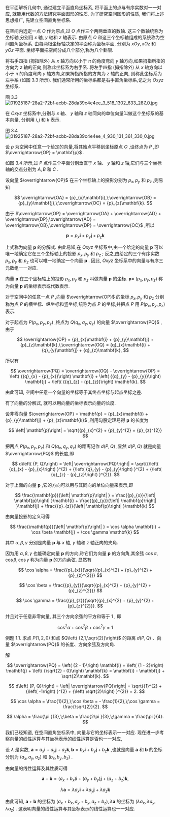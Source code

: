 在平面解析几何中, 通过建立平面直角坐标系, 将平面上的点与有序实数对一一对应, 就能用代数的方法研究平面图形的性质. 为了研究空间图形的性质, 我们将上述思想推广, 先建立空间直角坐标系.

在空间内选定一点 $O$ 作为原点,过 $O$ 点作三个两两垂直的数轴. 这三个数轴统称为坐标轴,分别用 $x$ 轴, $y$ 轴和 $z$ 轴表示. 由原点 $O$ 和这三个坐标轴组成的系统称为空间直角坐标系. 由每两根坐标轴决定的平面称为坐标平面, 分别为 ${xOy},{xOz}$ 和 ${yOz}$ 平面. 坐标平面把空间分成八个部分,称为八个卦限.

将右手四指 (拇指除外) 从 $x$ 轴方向以小于 $\pi$ 的角度弯向 $y$ 轴方向,如果拇指所指的方向为 $z$ 轴的正向,则称此坐标系为右手系. 将左手四指 (拇指除外) 从 $x$ 轴方向以小于 $\pi$ 的角度弯向 $y$ 轴方向,如果拇指所指的方向为 $z$ 轴的正向, 则称此坐标系为左手系 (如图 3.3 所示). 我们通常所用的坐标系都是右手直角坐标系,记之为 ${Oxyz}$ 坐标系.

图 3.3
![01925187-28a2-72bf-acbb-28da39c4e4ee_3_518_1302_633_287_0.jpg](images/01925187-28a2-72bf-acbb-28da39c4e4ee_3_518_1302_633_287_0.jpg)

在 ${Oxyz}$ 坐标系中,分别与 $x$ 轴、 $y$ 轴和 $z$ 轴同向的单位向量叫做这个坐标系的基本向量, 分别用 $i, j$ 和 $k$ 表示.

图 3.4
![01925187-28a2-72bf-acbb-28da39c4e4ee_4_930_131_361_330_0.jpg](images/01925187-28a2-72bf-acbb-28da39c4e4ee_4_930_131_361_330_0.jpg)

设 $p$ 为空间中任意一个给定的向量,将其始点平移到坐标原点 $O$ ,设终点为 $P$ ,即 $\overrightarrow{OP} = \mathbf{p}$ .

如图 3.4 所示,过 $P$ 点作三个平面分别垂直于 $x$ 轴、 $y$ 轴和 $z$ 轴,它们与三个坐标轴的交点分别为 $A, B$ 和 $C$ .

设向量 $\overrightarrow{OP}$ 在三个坐标轴上的投影分别为 ${p}_{x},{p}_{y}$ 和 ${p}_{z}$ ,则易知

$$
\overrightarrow{OA} = {p}_{x}\mathbf{i},\;\overrightarrow{OB} = {p}_{y}\mathbf{j},\;\overrightarrow{OC} = {p}_{z}\mathbf{k}.
$$

由于 $\overrightarrow{OP} = \overrightarrow{OA} + \overrightarrow{AD} + \overrightarrow{DP},\overrightarrow{AD} = \overrightarrow{OB},\overrightarrow{DP} = \overrightarrow{OC}$ ,所以

$$
\mathbf{p} = {p}_{x}\mathbf{i} + {p}_{y}\mathbf{j} + {p}_{z}\mathbf{k}
$$

上式称为向量 $\mathbf{p}$ 的分解式. 由此易知,在 ${Oxyz}$ 坐标系中,由一个给定的向量 $\mathbf{p}$ 可以唯一地确定它在三个坐标轴上的投影 ${p}_{x},{p}_{y}$ 和 ${p}_{z}$ ; 反之,由给定的三个有序实数 ${p}_{x},{p}_{y}$ 和 ${p}_{z}$ 也可以唯一地确定一个向量 $\mathbf{p}$ . 因此, ${Oxyz}$ 坐标系中的向量与有序三元数组一一对应.

向量 $\mathbf{p}$ 在三个坐标轴上的投影 ${p}_{x},{p}_{y}$ 和 ${p}_{z}$ 叫做向量 $\mathbf{p}$ 的坐标. $\mathbf{p} =$ $\left( {{p}_{x},{p}_{y},{p}_{z}}\right)$ 称为向量 $\mathbf{p}$ 的坐标表示或代数表示.

对于空间中的任意一点 $P$ ,向量 $\overrightarrow{OP}$ 的坐标 ${p}_{x},{p}_{y}$ 和 ${p}_{z}$ 分别称为点 $P$ 的横坐标、纵坐标和竖坐标,统称为点 $P$ 的坐标,并把点 $P$ 用 $P\left( {{p}_{x},{p}_{y},{p}_{z}}\right)$ 表示.

对于起点为 $P\left( {{p}_{x},{p}_{y},{p}_{z}}\right)$ ,终点为 $Q\left( {{q}_{x},{q}_{y},{q}_{z}}\right)$ 的向量 $\overrightarrow{PQ}$ ,由于

$$
\overrightarrow{OP} = {p}_{x}\mathbf{i} + {p}_{y}\mathbf{j} + {p}_{z}\mathbf{k},\;\overrightarrow{OQ} = {q}_{x}\mathbf{i} + {q}_{y}\mathbf{j} + {q}_{z}\mathbf{k},
$$

所以有

$$
\overrightarrow{PQ} = \overrightarrow{OQ} - \overrightarrow{OP} = \left( {{q}_{x} - {p}_{x}}\right) \mathbf{i} + \left( {{q}_{y} - {p}_{y}}\right) \mathbf{j} + \left( {{q}_{z} - {p}_{z}}\right) \mathbf{k}.
$$

由此可知, 空间中任意一个向量的坐标等于其终点坐标与起点坐标之差.

有了向量的分解式, 就可以用向量的坐标表示向量的长度.

设非零向量 $\overrightarrow{OP} = \mathbf{p} = {p}_{x}\mathbf{i} + {p}_{y}\mathbf{j} + {p}_{z}\mathbf{k}$ ,利用勾股定理易得 $\mathbf{p}$ 的长度为

$$
\left| \mathbf{p}\right| = \sqrt{{p}_{x}^{2} + {p}_{y}^{2} + {p}_{z}^{2}}
$$

把两点 $P\left( {{p}_{x},{p}_{y},{p}_{z}}\right)$ 和 $Q\left( {{q}_{x},{q}_{y},{q}_{z}}\right)$ 的距离记作 $d\left( {P, Q}\right)$ ,显然 $d\left( {P, Q}\right)$ 就是向量 $\overrightarrow{PQ}$ 的长度,即

$$
d\left( {P, Q}\right) = \left| \overrightarrow{PQ}\right| = \sqrt{{\left( {q}_{x} - {p}_{x}\right) }^{2} + {\left( {q}_{y} - {p}_{y}\right) }^{2} + {\left( {q}_{z} - {p}_{z}\right) }^{2}}.
$$

对于上面的向量 $\mathbf{p}$ ,它的方向可以用与其同向的单位向量来表示,即

$$
\frac{\mathbf{p}}{\left| \mathbf{p}\right| } = \frac{{p}_{x}}{\left| \mathbf{p}\right| }\mathbf{i} + \frac{{p}_{y}}{\left| \mathbf{p}\right| }\mathbf{j} + \frac{{p}_{z}}{\left| \mathbf{p}\right| }\mathbf{k}
$$

由向量投影的定义可得

$$
\frac{\mathbf{p}}{\left| \mathbf{p}\right| } = \cos \alpha \mathbf{i} + \cos \beta \mathbf{j} + \cos \gamma \mathbf{k}
$$

其中 $\alpha ,\beta ,\gamma$ 分别是向量 $\mathbf{p}$ 与 $x$ 轴, $y$ 轴和 $z$ 轴正向的夹角.

因为用 $\alpha ,\beta ,\gamma$ 也能确定向量 $\mathbf{p}$ 的方向,称它们为向量 $\mathbf{p}$ 的方向角,其余弦 $\cos \alpha ,\cos \beta ,\cos \gamma$ 称为向量 $\mathbf{p}$ 的方向余弦. 显然有

$$
\cos \alpha = \frac{{p}_{x}}{\sqrt{{p}_{x}^{2} + {p}_{y}^{2} + {p}_{z}^{2}}}
$$

$$
\cos \beta = \frac{{p}_{y}}{\sqrt{{p}_{x}^{2} + {p}_{y}^{2} + {p}_{z}^{2}}}
$$

$$
\cos \gamma = \frac{{p}_{z}}{\sqrt{{p}_{x}^{2} + {p}_{y}^{2} + {p}_{z}^{2}}}.
$$

并且对于任意非零向量, 其三个方向余弦的平方和等于 1 , 即

$$
{\cos }^{2}\alpha + {\cos }^{2}\beta + {\cos }^{2}\gamma = 1
$$

例题 1.1. 求点 $P\left( {1,2,0}\right)$ 和点 $Q\left( {2,1,\sqrt{2}}\right)$ 的距离 $d\left( {P, Q}\right)$ 、向量 $\overrightarrow{PQ}$ 的长度、方向余弦及方向角.

解

$$
\overrightarrow{PQ} = \left( {2 - 1}\right) \mathbf{i} + \left( {1 - 2}\right) \mathbf{j} + \left( {\sqrt{2} - 0}\right) \mathbf{k} = \mathbf{i} - \mathbf{j} + \sqrt{2}\mathbf{k}.
$$

$$
d\left( {P, Q}\right) = \left| \overrightarrow{PQ}\right| = \sqrt{{1}^{2} + {\left( -1\right) }^{2} + {\left( \sqrt{2}\right) }^{2}} = 2.
$$

$$
\cos \alpha = \frac{1}{2},\;\cos \beta = - \frac{1}{2},\;\cos \gamma = \frac{\sqrt{2}}{2}.
$$

$$
\alpha = \frac{\pi }{3},\;\beta = \frac{2\pi }{3},\;\gamma = \frac{\pi }{4}.
$$

我们已经知道, 在空间直角坐标系中, 向量与它的坐标表示一一对应. 现在进一步考察向量的线性运算与其坐标表示的线性运算是否也一一对应,

设 $\lambda$ 是实数, $\mathbf{a} = {a}_{x}\mathbf{i} + {a}_{y}\mathbf{j} + {a}_{z}\mathbf{k},\mathbf{b} = {b}_{x}\mathbf{i} + {b}_{y}\mathbf{j} + {b}_{z}\mathbf{k}$ ,也就是向量 $\mathbf{a}$ 和 $\mathbf{b}$ 的坐标分别为 $\left( {{a}_{x},{a}_{y},{a}_{z}}\right)$ 和 $\left( {{b}_{x},{b}_{y},{b}_{z}}\right)$ .

由向量的线性运算及其性质可得

$$
\mathbf{a} + \mathbf{b} = \left( {{a}_{x} + {b}_{x}}\right) \mathbf{i} + \left( {{a}_{y} + {b}_{y}}\right) \mathbf{j} + \left( {{a}_{z} + {b}_{z}}\right) \mathbf{k},
$$

$$
\lambda \mathbf{a} = \lambda {a}_{x}\mathbf{i} + \lambda {a}_{y}\mathbf{j} + \lambda {a}_{z}\mathbf{k}
$$

由此可知, $\mathbf{a} + \mathbf{b}$ 的坐标为 $\left( {{a}_{x} + {b}_{x},{a}_{y} + {b}_{y},{a}_{z} + {b}_{z}}\right) ,\lambda \mathbf{a}$ 的坐标为 $\left( {\lambda {a}_{x},\lambda {a}_{y},\lambda {a}_{z}}\right)$ . 这表明向量的线性运算与其坐标表示的线性运算也一一对应.